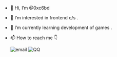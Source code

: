 - 👋 Hi, I’m @0xc6bd
- 👀 I’m interested in frontend c/s .
- 🌱 I’m currently learning development of games .
- 📫 How to reach me  👇


  ![email](https://img.shields.io/badge/email-pingjintao@qq.com-v) ![QQ](https://img.shields.io/badge/QQ-1213999979-red)
<!---
0xc6bd/0xc6bd is a ✨ special ✨ repository because its `README.md` (this file) appears on your GitHub profile.
You can click the Preview link to take a look at your changes.
--->
